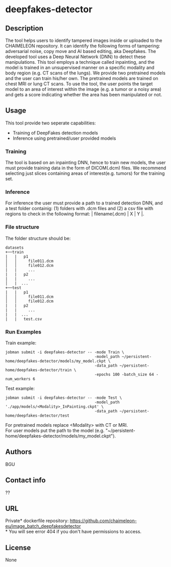 # deepfakes-detector

## Description
The tool helps users to identify tampered images inside or uploaded to the CHAIMELEON repository.
It can identify the following forms of tampering: adversarial noise, copy move and AI based editing, aka Deepfakes.
The developed tool uses a Deep Neural Network (DNN) to detect these manipulations.
This tool employs a technique called inpainting, and the model is trained in an unsupervised manner on a specific modality and body region (e.g. CT scans of the lungs). We provide two pretrained models and the user can train his/her own. The pretrained models are trained on chest MRI or lung CT scans. 
To use the tool, the user points the target model to an area of interest within the image (e.g. a tumor or a noisy area) and gets a score indicating whether the area has been manipulated or not.

## Usage
This tool provide two seperate capabilities:
- Training of DeepFakes detection models
- Inference using pretrained/user provided models

### Training
The tool is based on an inpainting DNN, hence to train new models, the user must provide training data in the form of DICOM(.dcm) files.
We recommend selecting just slices containing areas of interest(e.g. tumors) for the training set.


### Inference
For inference the user must provide a path to a trained detection DNN, and a test folder containig: (1) folders with .dcm files and (2) a csv file with regions to check in the following format: | filename(.dcm) | X | Y |.

### File structure
The folder structure should be:
```
datasets
+──train
|   |   p1
│   │     file011.dcm 
│   │     file012.dcm
|   |     ...
|   |   p2
|   |     ...
│   |  ...
+──test
|   |   p1
│   │     file011.dcm 
│   │     file012.dcm
|   |   p2
|   |     ...
|   |  ...
|   |   test.csv
```

### Run Examples
Train example:
```
jobman submit -i deepfakes-detector -- -mode Train \
                                       -model_path ~/persistent-home/deepfakes-detector/models/my_model.ckpt \
                                       -data_path ~/persistent-home/deepfakes-detector/train \
                                       -epochs 100 -batch_size 64 -num_workers 6
```

Test example:
```
jobman submit -i deepfakes-detector -- -mode Test \
                                       -model_path './app/models/<Modality>_InPainting.ckpt' \
                                       -data_path ~/persistent-home/deepfakes-detector/test 
```
For pretrained models replace \<Modality\> with CT or MRI.  
For user models put the path to the model (e.g. "~/persistent-home/deepfakes-detector/models/my_model.ckpt").

## Authors
BGU

## Contact info
??

## URL
Private\* dockerfile repository:
https://github.com/chaimeleon-eu/image_batch_deepfakesdetector  
\* You will see error 404 if you don't have permissions to access.

## License
None

